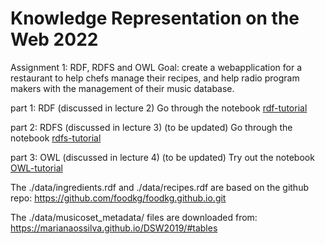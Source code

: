 # Knowledge Representation on the Web 2022


Assignment 1: RDF, RDFS and OWL
Goal: create a webapplication for a restaurant to help chefs manage their recipes, and help radio program makers with the management of their music database. 

part 1: RDF (discussed in lecture 2) 
Go through the notebook [rdf-tutorial](rdf-tutorial.ipynb)

part 2: RDFS (discussed in lecture 3) (to be updated) 
Go through the notebook [rdfs-tutorial](rdfs-tutorial.ipynb)

part 3: OWL (discussed in lecture 4) (to be updated)
Try out the notebook [OWL-tutorial](OWL-tutorial.ipynb) 

The ./data/ingredients.rdf and ./data/recipes.rdf are based on the github repo: https://github.com/foodkg/foodkg.github.io.git

The ./data/musicoset_metadata/ files are downloaded from: https://marianaossilva.github.io/DSW2019/#tables

